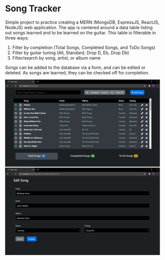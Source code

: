 # Song Tracker

Simple project to practice creating a MERN (MongoDB, ExpressJS, ReactJS, NodeJS) web application. The app is centered around a data table listing out songs learned and to be learned on the guitar. This table is filterable in three ways:

1.	Filter by completion (Total Songs, Completed Songs, and ToDo Songs)
2.	Filter by guitar tuning (All, Standard, Drop D, Eb, Drop Db)
3.	Filter/search by song, artist, or album name

Songs can be added to the database via a form, and can be edited or deleted. As songs are learned, they can be checked off for completion.

![song-tracker-01](https://github.com/taylorzweigle/SongTracker/blob/master/img/song-tracker-01.PNG)
![song-tracker-02](https://github.com/taylorzweigle/SongTracker/blob/master/img/song-tracker-02.PNG)
